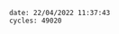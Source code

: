 

                date: 22/04/2022 11:37:43
                cycles: 49020

                         